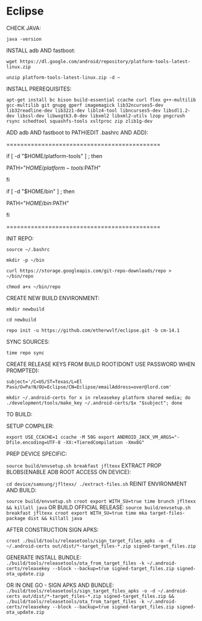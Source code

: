 Eclipse
===========


CHECK JAVA:

`java -version`

INSTALL adb AND fastboot:

`wget https://dl.google.com/android/repository/platform-tools-latest-linux.zip`

`unzip platform-tools-latest-linux.zip -d ~`

INSTALL PREREQUISITES:

`apt-get install bc bison build-essential ccache curl flex g++-multilib gcc-multilib git gnupg gperf imagemagick lib32ncurses5-dev lib32readline-dev lib32z1-dev liblz4-tool libncurses5-dev libsdl1.2-dev libssl-dev libwxgtk3.0-dev libxml2 libxml2-utils lzop pngcrush rsync schedtool squashfs-tools xsltproc zip zlib1g-dev`

ADD adb AND fastboot to PATH(EDIT .bashrc AND ADD):

============================================

if [ -d "$HOME/platform-tools" ] ; then

PATH="$HOME/platform-tools:$PATH"

fi

if [ -d "$HOME/bin" ] ; then

PATH="$HOME/bin:$PATH"   

fi

============================================

INIT REPO:

`source ~/.bashrc`

`mkdir -p ~/bin`

`curl https://storage.googleapis.com/git-repo-downloads/repo > ~/bin/repo`

`chmod a+x ~/bin/repo`

CREATE NEW BUILD ENVIRONMENT:

`mkdir newbuild`

`cd newbuild`

`repo init -u https://github.com/etherwvlf/eclipse.git -b cm-14.1`

SYNC SOURCES:

`time repo sync`

CREATE RELEASE KEYS FROM BUILD ROOT(DONT USE PASSWORD WHEN PROMPTED):

`subject='/C=US/ST=Texas/L=El Paso/O=Pa!N/OU=Eclipse/CN=Eclipse/emailAddress=over@lord.com'`

`
mkdir ~/.android-certs
for x in releasekey platform shared media; do ./development/tools/make_key ~/.android-certs/$x "$subject"; done
`

TO BUILD:

SETUP COMPILER:

`
export USE_CCACHE=1
ccache -M 50G
export ANDROID_JACK_VM_ARGS="-Dfile.encoding=UTF-8 -XX:+TieredCompilation -Xmx8G"
`

PREP DEVICE SPECIFIC:

`
source build/envsetup.sh
breakfast jfltexx
`
EXTRACT PROP BLOBS(ENABLE ADB ROOT ACCESS ON DEVICE):

`
cd device/samsung/jfltexx/
./extract-files.sh
`
REINIT ENVIRONMENT AND BUILD:

`
source build/envsetup.sh
croot
export WITH_SU=true
time brunch jfltexx && killall java
`
OR BUILD OFFICIAL RELEASE:
`
source build/envsetup.sh
breakfast jfltexx
croot
export WITH_SU=true
time mka target-files-package dist && killall java
`

AFTER CONSTRUCTION SIGN APKS: 

`
croot
./build/tools/releasetools/sign_target_files_apks -o -d ~/.android-certs out/dist/*-target_files-*.zip signed-target_files.zip
`

GENERATE INSTALL BUNDLE:
`
./build/tools/releasetools/ota_from_target_files -k ~/.android-certs/releasekey --block --backup=true signed-target_files.zip signed-ota_update.zip
`

OR IN ONE GO - SIGN APKS AND BUNDLE:
`
./build/tools/releasetools/sign_target_files_apks -o -d ~/.android-certs out/dist/*-target_files-*.zip signed-target_files.zip && ./build/tools/releasetools/ota_from_target_files -k ~/.android-certs/releasekey --block --backup=true signed-target_files.zip signed-ota_update.zip
`
